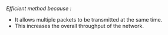  *Efficient method because :* 
 - It allows multiple packets to be transmitted at the same time.
 - This increases the overall throughput of the network.
